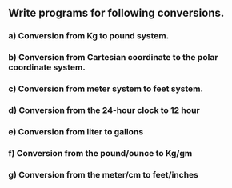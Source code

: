 ## Write programs for following conversions.

### a) Conversion from Kg to pound system.

### b) Conversion from Cartesian coordinate to the polar coordinate system.

### c) Conversion from meter system to feet system.

### d) Conversion from the 24-hour clock to 12 hour

### e) Conversion from liter to gallons

### f) Conversion from the pound/ounce to Kg/gm

### g) Conversion from the meter/cm to feet/inches
